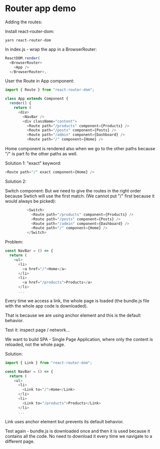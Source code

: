 # Router app demo

Adding the routes:

Install react-router-dom:
```
yarn react-router-dom
```

In index.js - wrap the app in a BrowserRouter:
```javascript
ReactDOM.render(
  <BrowserRouter>
    <App />
  </BrowserRouter>,
```

User the Route in App component:
```javascript
import { Route } from "react-router-dom";

class App extends Component {
  render() {
    return (
      <div>
        <NavBar />
        <div className="content">
          <Route path="/products" component={Products} />
          <Route path="/posts" component={Posts} />
          <Route path="/admin" component={Dashboard} />
          <Route path="/" component={Home} />
```

Home component is rendered also when we go to the other paths because "/" is part fo the other paths as well.

Solution 1: "exact" keyword:

```javascript
<Route path="/" exact component={Home} />
```

Solution 2: 

Switch component: But we need to give the routes in the right order because Swtich will use the first match: (We cannot put "/" first because it would always be picked):

```javascript
          <Switch>
            <Route path="/products" component={Products} />
            <Route path="/posts" component={Posts} />
            <Route path="/admin" component={Dashboard} />
            <Route path="/" component={Home} />
          </Switch>
```

Problem: 
```javascript
const NavBar = () => {
  return (
    <ul>
      <li>
        <a href="/">Home</a>
      </li>
      <li>
        <a href="/products">Products</a>
      </li>
      ...
```

Every time we access a link, the whole page is loaded (the bundle.js file with the whole app code is downloaded).

That is because we are using anchor element and this is the default behavior.

Test it: inspect page / network...

We want to build SPA - Single Page Application, where only the content is reloaded, not the whole page.

Solution:

```javascript
import { Link } from "react-router-dom";

const NavBar = () => {
  return (
    <ul>
      <li>
        <Link to="/">Home</Link>
      </li>
      <li>
        <Link to="/products">Products</Link>
      </li>
      ...
```

Link uses anchor element but prevents its default behavior.

Test again - bundle.js is downloaded once and then it is used because it contains all the code. No need to download it every time we navigate to a different page.

```javascript

```

```javascript

```

```javascript

```

```javascript

```

```javascript

```

```javascript

```